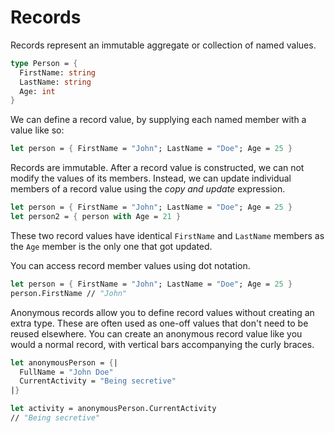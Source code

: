 # Records

Records represent an immutable aggregate or collection of named values.

```fsharp
type Person = {
  FirstName: string
  LastName: string
  Age: int
}
```

We can define a record value, by supplying each named member with a value like so:

```fsharp
let person = { FirstName = "John"; LastName = "Doe"; Age = 25 }
```

Records are immutable. After a record value is constructed, we can not modify the values of its members.
Instead, we can update individual members of a record value using the _copy and update_ expression.

```fsharp
let person = { FirstName = "John"; LastName = "Doe"; Age = 25 }
let person2 = { person with Age = 21 }
```

These two record values have identical `FirstName` and `LastName` members as the `Age` member is the only one that got updated.

You can access record member values using dot notation.

```fsharp
let person = { FirstName = "John"; LastName = "Doe"; Age = 25 }
person.FirstName // "John"
```

Anonymous records allow you to define record values without creating an extra type.
These are often used as one-off values that don't need to be reused elsewhere.
You can create an anonymous record value like you would a normal record, with vertical bars accompanying the curly braces.  

```fsharp
let anonymousPerson = {|
  FullName = "John Doe"
  CurrentActivity = "Being secretive"
|}

let activity = anonymousPerson.CurrentActivity
// "Being secretive"
```